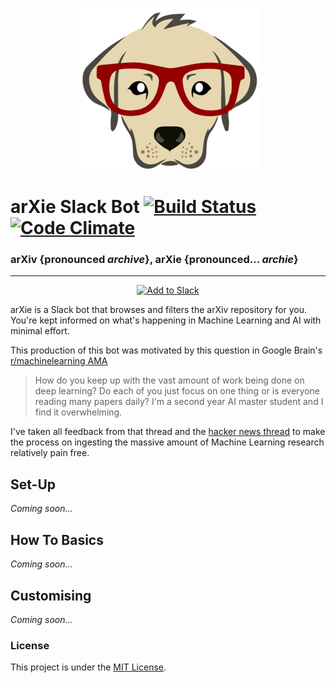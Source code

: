 <p align="center">
  <img src='images/arXie_300.png'/>
</p>

# **arXie Slack Bot** [![Build Status](https://travis-ci.org/thundergolfer/arXie-Bot.svg?branch=master)](https://travis-ci.org/thundergolfer/arXie-Bot) [![Code Climate](https://codeclimate.com/github/thundergolfer/arXie-Bot/badges/gpa.svg)](https://codeclimate.com/github/thundergolfer/arXie-Bot)

### arXiv {pronounced *archive*}, arXie {pronounced... *archie*}


---------------

<p align="center">
  <a href="https://slack.com/oauth/authorize?scope=commands,bot&client_id=31179650306.145700550929">
    <img alt="Add to Slack" height="40" width="139" src="https://platform.slack-edge.com/img/add_to_slack.png" srcset="https://platform.slack-edge.com/img/add_to_slack.png 1x, https://platform.slack-edge.com/img/add_to_slack@2x.png 2x" />
  </a>
</p>

arXie is a Slack bot that browses and filters the arXiv repository for you. You're kept informed on what's happening in Machine Learning and AI with minimal effort.

This production of this bot was motivated by this question in Google Brain's [r/machinelearning AMA](https://www.reddit.com/r/MachineLearning/comments/4w6tsv/ama_we_are_the_google_brain_team_wed_love_to/?st=irvvkvu4&sh=b50d5ce3)

> How do you keep up with the vast amount of work being done on deep learning? Do each of you just focus on one thing or is everyone reading many papers daily? I'm a second year AI master student and I find it overwhelming.

I've taken all feedback from that thread and the [hacker news thread](https://news.ycombinator.com/item?id=12233289) to make the process on ingesting the massive amount of Machine Learning research relatively pain free.

## Set-Up

*Coming soon...*

## How To Basics

*Coming soon...*

## Customising

*Coming soon...*

### License
This project is under the [MIT License](https://opensource.org/licenses/MIT).

